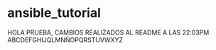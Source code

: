 # ansible_tutorial


HOLA PRUEBA, CAMBIOS REALIZADOS AL README A LAS 22:03PM
ABCDEFGHIJQLMNÑOPQRSTUVWXYZ 
